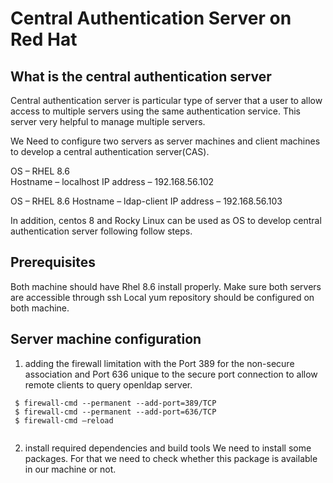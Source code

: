 # Central Authentication Server on Red Hat
## What is the central authentication server
Central authentication server is particular type of server that a user to allow access to multiple servers using the same authentication service. This server very helpful to manage multiple servers.

We Need to configure two servers as server machines and client machines to develop a central authentication server(CAS).

OS – RHEL 8.6                                                                 
Hostname – localhost
IP address – 192.168.56.102  

OS – RHEL 8.6
Hostname – ldap-client
IP address – 192.168.56.103

In addition, centos 8 and Rocky Linux can be used as OS to develop central authentication server following follow steps.

## Prerequisites 
 Both machine should have Rhel 8.6 install properly.
 Make sure both servers are accessible through ssh
 Local yum repository should be configured on both machine.
 
 ## Server machine configuration
 1. adding the firewall limitation with the Port 389 for the non-secure association and Port 636 unique to the secure port connection to allow remote clients to query openldap server.
 
```
 $ firewall-cmd --permanent --add-port=389/TCP
 $ firewall-cmd --permanent --add-port=636/TCP
 $ firewall-cmd –reload
 
```
 2. install required dependencies and build tools
 We need to install some packages. For that we need to check whether this package is available in our machine or not.
 
 
